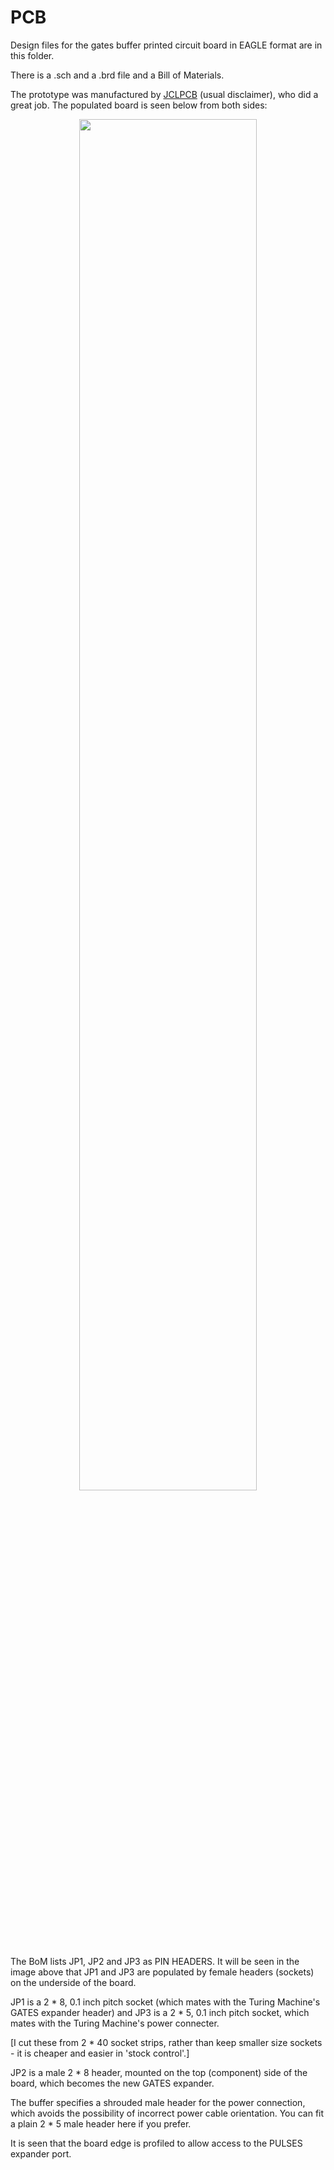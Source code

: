 # PCB

Design files for the gates buffer printed circuit board in EAGLE format are in this folder.

There is a .sch and a .brd file and a Bill of Materials.

The prototype was manufactured by [JCLPCB](https://jlcpcb.com/) (usual disclaimer), who did a great job. The populated  board is seen below from both sides:

<p width=100%, align="center">
<img width=75%, src="https://github.com/m0xpd/TuringMachineGatesBuffer/assets/3152962/6d882e3e-6968-4a57-bcb7-00e3836b4c9b">
</p>


The BoM lists JP1, JP2 and JP3 as PIN HEADERS. It will be seen in the image above that JP1 and JP3 are populated by female headers (sockets) on the underside 
of the board.

JP1 is a 2 * 8, 0.1 inch pitch socket (which mates with the Turing Machine's GATES expander header) and JP3 is a 2 * 5, 0.1 inch pitch socket, which mates 
with the Turing Machine's power connecter.

[I cut these from 2 * 40 socket strips, rather than keep smaller size sockets - it is cheaper and easier in 'stock control'.]

JP2 is a male 2 * 8 header, mounted on the top (component) side of the board, which becomes the new GATES expander.

The buffer specifies a shrouded male header for the power connection, which avoids the possibility of incorrect power cable orientation. You can fit a plain 2 * 5 
male header here if you prefer.

It is seen that the board edge is profiled to allow access to the PULSES expander port.

